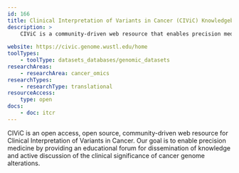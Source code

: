 ```yaml
---
id: 166
title: Clinical Interpretation of Variants in Cancer (CIViC) Knowledgebase
description: >
    CIViC is a community-driven web resource that enables precision medicine by providing an educational forum for dissemination of knowledge and active discussion of the clinical significance of cancer genome alterations.
    
website: https://civic.genome.wustl.edu/home
toolTypes:
    - toolType: datasets_databases/genomic_datasets
researchAreas:
    - researchArea: cancer_omics
researchTypes:
    - researchType: translational
resourceAccess:
    type: open
docs:
    - doc: itcr     
---
```

CIViC is an open access, open source, community-driven web resource for Clinical Interpretation of Variants in Cancer. Our goal is to enable precision medicine by providing an educational forum for dissemination of knowledge and active discussion of the clinical significance of cancer genome alterations.